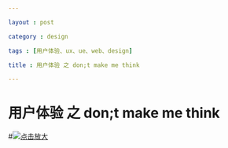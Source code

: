 ```yaml
---

layout : post

category : design

tags : [用户体验、ux、ue、web、design]

title : 用户体验 之 don;t make me think

---
```



# 用户体验 之 don;t make me think

#<a href="http://photo.yupoo.com/qzone1628622248_v/Cvr5ccJy/15qiHn.gif"><img src="http://photo.yupoo.com/qzone1628622248_v/Cvr5ccJy/15qiHn.gif" alt="点击放大" /></a>
